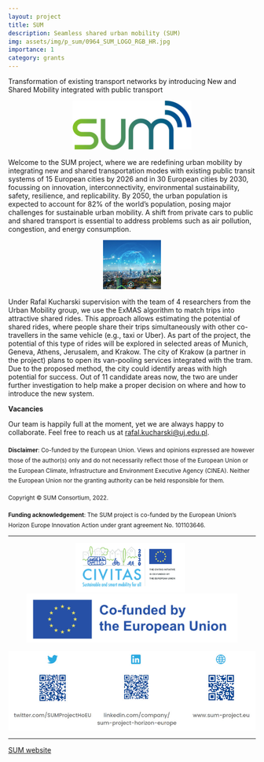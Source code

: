 ```yaml
---
layout: project
title: SUM
description: Seamless shared urban mobility (SUM)
img: assets/img/p_sum/0964_SUM_LOGO_RGB_HR.jpg
importance: 1
category: grants
---
```


Transformation of existing transport networks by introducing New and Shared Mobility integrated with public transport
<p align="center">
<img src="/./assets/img/p_sum/0964_SUM_LOGO_RGB_HR.jpg" alt="drawing" height="100"/>
</p>

Welcome to the SUM project, where we are redefining urban mobility by integrating new and shared transportation modes with existing public transit systems of 15 European cities by 2026 and in 30 European cities by 2030, focussing on innovation, interconnectivity, environmental sustainability, safety, resilience, and replicability. By 2050, the urban population is expected to account for 82% of the world’s population, posing major challenges for sustainable urban mobility. A shift from private cars to public and shared transport is essential to address problems such as air pollution, congestion, and energy consumption.

<p align="center">
<img src="/./assets/img/p_sum/illustration.jpg" alt="drawing" height="100"/>
</p>

Under Rafal Kucharski supervision with the team of 4 researchers from the Urban Mobility group, we use the ExMAS algorithm to match trips into attractive shared rides. This approach allows estimating the potential of shared rides, where people share their trips simultaneously with other co-travellers in the same vehicle (e.g., taxi or Uber). As part of the project, the potential of this type of rides will be explored in selected areas of Munich, Geneva, Athens, Jerusalem, and Krakow. The city of Krakow (a partner in the project) plans to open its van-pooling services integrated with the tram. Due to the proposed method, the city could identify areas with high potential for success. Out of 11 candidate areas now, the two are under further investigation to help make a proper decision on where and how to introduce the new system.

**Vacancies**

Our team is happily full at the moment, yet we are always happy to collaborate. Feel free to reach us at rafal.kucharski@uj.edu.pl.

<sub>**Disclaimer**: Co-funded by the European Union. Views and opinions expressed are however those of the author(s) only and  do  not  necessarily  reflect  those  of  the  European  Union  or  the  European  Climate,  Infrastructure  and  Environment Executive Agency (CINEA). Neither the European Union nor the granting authority can be held responsible for them.</sub>

<sub>Copyright © SUM Consortium, 2022.</sub>

<sub>**Funding acknowledgement**: The SUM project is co-funded by the European Union’s Horizon Europe Innovation Action under grant agreement No. 101103646.</sub>

----

<p align="center">
<img src="/./assets/img/p_sum/sum_1.jpg" alt="drawing" height="100"/>&nbsp;&nbsp;<img src="/./assets/img/p_sum/sum_2.jpg" alt="drawing" height="100"/>
</p>

<p align="center">
<img src="/./assets/img/p_sum/sum_qr.jpg" alt="drawing"/>
</p>

----

[SUM website](https://www.sum-project.eu)
